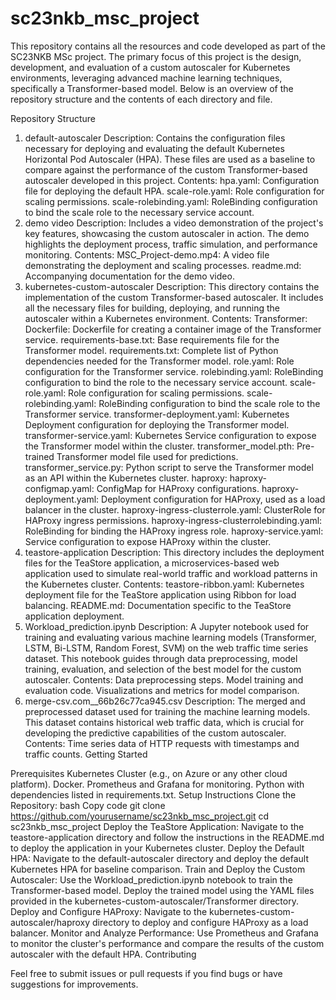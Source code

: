 # sc23nkb_msc_project



This repository contains all the resources and code developed as part of the SC23NKB MSc project. The primary focus of this project is the design, development, and evaluation of a custom autoscaler for Kubernetes environments, leveraging advanced machine learning techniques, specifically a Transformer-based model. Below is an overview of the repository structure and the contents of each directory and file.

Repository Structure

1. default-autoscaler
Description: Contains the configuration files necessary for deploying and evaluating the default Kubernetes Horizontal Pod Autoscaler (HPA). These files are used as a baseline to compare against the performance of the custom Transformer-based autoscaler developed in this project.
Contents:
hpa.yaml: Configuration file for deploying the default HPA.
scale-role.yaml: Role configuration for scaling permissions.
scale-rolebinding.yaml: RoleBinding configuration to bind the scale role to the necessary service account.
2. demo video
Description: Includes a video demonstration of the project's key features, showcasing the custom autoscaler in action. The demo highlights the deployment process, traffic simulation, and performance monitoring.
Contents:
MSC_Project-demo.mp4: A video file demonstrating the deployment and scaling processes.
readme.md: Accompanying documentation for the demo video.
3. kubernetes-custom-autoscaler
Description: This directory contains the implementation of the custom Transformer-based autoscaler. It includes all the necessary files for building, deploying, and running the autoscaler within a Kubernetes environment.
Contents:
Transformer:
Dockerfile: Dockerfile for creating a container image of the Transformer service.
requirements-base.txt: Base requirements file for the Transformer model.
requirements.txt: Complete list of Python dependencies needed for the Transformer model.
role.yaml: Role configuration for the Transformer service.
rolebinding.yaml: RoleBinding configuration to bind the role to the necessary service account.
scale-role.yaml: Role configuration for scaling permissions.
scale-rolebinding.yaml: RoleBinding configuration to bind the scale role to the Transformer service.
transformer-deployment.yaml: Kubernetes Deployment configuration for deploying the Transformer model.
transformer-service.yaml: Kubernetes Service configuration to expose the Transformer model within the cluster.
transformer_model.pth: Pre-trained Transformer model file used for predictions.
transformer_service.py: Python script to serve the Transformer model as an API within the Kubernetes cluster.
haproxy:
haproxy-configmap.yaml: ConfigMap for HAProxy configurations.
haproxy-deployment.yaml: Deployment configuration for HAProxy, used as a load balancer in the cluster.
haproxy-ingress-clusterrole.yaml: ClusterRole for HAProxy ingress permissions.
haproxy-ingress-clusterrolebinding.yaml: RoleBinding for binding the HAProxy ingress role.
haproxy-service.yaml: Service configuration to expose HAProxy within the cluster.
4. teastore-application
Description: This directory includes the deployment files for the TeaStore application, a microservices-based web application used to simulate real-world traffic and workload patterns in the Kubernetes cluster.
Contents:
teastore-ribbon.yaml: Kubernetes deployment file for the TeaStore application using Ribbon for load balancing.
README.md: Documentation specific to the TeaStore application deployment.
5. Workload_prediction.ipynb
Description: A Jupyter notebook used for training and evaluating various machine learning models (Transformer, LSTM, Bi-LSTM, Random Forest, SVM) on the web traffic time series dataset. This notebook guides through data preprocessing, model training, evaluation, and selection of the best model for the custom autoscaler.
Contents:
Data preprocessing steps.
Model training and evaluation code.
Visualizations and metrics for model comparison.
6. merge-csv.com__66b26c77ca945.csv
Description: The merged and preprocessed dataset used for training the machine learning models. This dataset contains historical web traffic data, which is crucial for developing the predictive capabilities of the custom autoscaler.
Contents:
Time series data of HTTP requests with timestamps and traffic counts.
Getting Started

Prerequisites
Kubernetes Cluster (e.g., on Azure or any other cloud platform).
Docker.
Prometheus and Grafana for monitoring.
Python with dependencies listed in requirements.txt.
Setup Instructions
Clone the Repository:
bash
Copy code
git clone https://github.com/yourusername/sc23nkb_msc_project.git
cd sc23nkb_msc_project
Deploy the TeaStore Application:
Navigate to the teastore-application directory and follow the instructions in the README.md to deploy the application in your Kubernetes cluster.
Deploy the Default HPA:
Navigate to the default-autoscaler directory and deploy the default Kubernetes HPA for baseline comparison.
Train and Deploy the Custom Autoscaler:
Use the Workload_prediction.ipynb notebook to train the Transformer-based model.
Deploy the trained model using the YAML files provided in the kubernetes-custom-autoscaler/Transformer directory.
Deploy and Configure HAProxy:
Navigate to the kubernetes-custom-autoscaler/haproxy directory to deploy and configure HAProxy as a load balancer.
Monitor and Analyze Performance:
Use Prometheus and Grafana to monitor the cluster's performance and compare the results of the custom autoscaler with the default HPA.
Contributing

Feel free to submit issues or pull requests if you find bugs or have suggestions for improvements.

